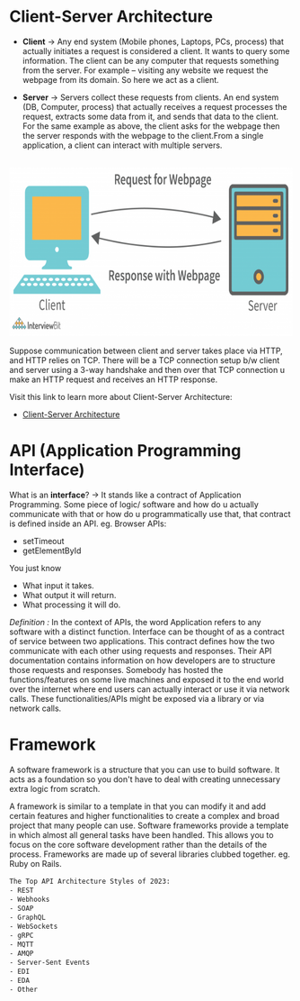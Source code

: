 # Client-Server Architecture

- **Client** -> Any end system (Mobile phones, Laptops, PCs, process) that actually initiates a request is considered a client. It wants to query some information. The client can be any computer that requests something from the server. For example – visiting any website we request the webpage from its domain. So here we act as a client.

- **Server** -> Servers collect these requests from clients. An end system (DB, Computer, process) that actually receives a request processes the request, extracts some data from it, and sends that data to the client. For the same example as above, the client asks for the webpage then the server responds with the webpage to the client.From a single application, a client can interact with multiple servers.

</br>

<img src="./images/ss1.png"  width="550" height="300">

Suppose communication between client and server takes place via HTTP, and HTTP relies on TCP. There will be a TCP connection setup b/w client and server using a 3-way handshake and then over that TCP connection u make an HTTP request and receives an HTTP response.

Visit this link to learn more about Client-Server Architecture:

- [Client-Server Architecture](https://www.interviewbit.com/blog/client-server-architecture/)

# API (Application Programming Interface)

What is an **interface**? -> It stands like a contract of Application Programming. Some piece of logic/ software and how do u actually communicate with that or how do u programmatically use that, that contract is defined inside an API. eg. Browser APIs:

- setTimeout
- getElementById

You just know

- What input it takes.
- What output it will return.
- What processing it will do.

_Definition :_
In the context of APIs, the word Application refers to any software with a distinct function. Interface can be thought of as a contract of service between two applications. This contract defines how the two communicate with each other using requests and responses. Their API documentation contains information on how developers are to structure those requests and responses.
Somebody has hosted the functions/features on some live machines and exposed it to the end world over the internet where end users can actually interact or use it via network calls. These functionalities/APIs might be exposed via a library or via network calls.

# Framework

A software framework is a structure that you can use to build software. It acts as a foundation so you don't have to deal with creating unnecessary extra logic from scratch.

A framework is similar to a template in that you can modify it and add certain features and higher functionalities to create a complex and broad project that many people can use.
Software frameworks provide a template in which almost all general tasks have been handled. This allows you to focus on the core software development rather than the details of the process. Frameworks are made up of several libraries clubbed together. eg. Ruby on Rails.

```
The Top API Architecture Styles of 2023:
- REST
- Webhooks
- SOAP
- GraphQL
- WebSockets
- gRPC
- MQTT
- AMQP
- Server-Sent Events
- EDI
- EDA
- Other
```

